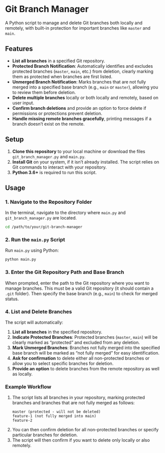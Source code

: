 # Git Branch Manager

A Python script to manage and delete Git branches both locally and remotely, with built-in protection for important branches like `master` and `main`.

## Features

- **List all branches** in a specified Git repository.
- **Protected Branch Notification**: Automatically identifies and excludes protected branches (`master`, `main`, etc.) from deletion, clearly marking them as protected when branches are first listed.
- **Unmerged Branch Notification**: Marks branches that are not fully merged into a specified base branch (e.g., `main` or `master`), allowing you to review them before deletion.
- **Delete multiple branches** locally or both locally and remotely, based on user input.
- **Confirm branch deletions** and provide an option to force delete if permissions or protections prevent deletion.
- **Handle missing remote branches gracefully**, printing messages if a branch doesn’t exist on the remote.

## Setup

1. **Clone this repository** to your local machine or download the files `git_branch_manager.py` and `main.py`.
2. **Install Git** on your system, if it isn’t already installed. The script relies on Git commands to interact with your repository.
3. **Python 3.6+** is required to run this script.

## Usage

### 1. Navigate to the Repository Folder

In the terminal, navigate to the directory where `main.py` and `git_branch_manager.py` are located.

```bash
cd /path/to/your/git-branch-manager
```

### 2. Run the `main.py` Script

Run `main.py` using Python:

```bash
python main.py
```

### 3. Enter the Git Repository Path and Base Branch

When prompted, enter the path to the Git repository where you want to manage branches. This must be a valid Git repository (it should contain a `.git` folder). Then specify the base branch (e.g., `main`) to check for merged status.

### 4. List and Delete Branches

The script will automatically:

1. **List all branches** in the specified repository.
2. **Indicate Protected Branches**: Protected branches (`master`, `main`) will be clearly marked as “protected” and excluded from any deletion.
3. **Mark Unmerged Branches**: Branches not fully merged into the specified base branch will be marked as “not fully merged” for easy identification.
4. **Ask for confirmation** to delete either all non-protected branches or allow you to select specific branches for deletion.
5. **Provide an option** to delete branches from the remote repository as well as locally.

### Example Workflow

1. The script lists all branches in your repository, marking protected branches and branches that are not fully merged as follows:
   ```plaintext
   master (protected - will not be deleted)
   feature-1 (not fully merged into main)
   feature-2
   ```
2. You can then confirm deletion for all non-protected branches or specify particular branches for deletion.
3. The script will then confirm if you want to delete only locally or also remotely.